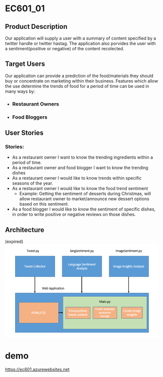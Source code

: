 # EC601_01

## Product Description
Our application will supply a user with a summary of content specified by a twitter handle or twitter hastag. The application also porvides the user with a sentiment(positive or negative) of the content recolected.

## Target Users
Our application can provide a prediction of the food/materials they should buy or concentrate on marketing within their business. Features which allow the use determine the trends of food for a period of time can be used in many ways by:

* ### Restaurant Owners
* ### Food Bloggers

## User Stories

### Stories:

* As a restaurant owner I want to know the trending ingredients within a period of time.
* As a restaurant owner and food blogger I want to know the trending dishes
* As a restaurant owner I would like to know trends within specific seasons of the year.
* As a restaurant owner I would like to know the food trend sentiment
  * Example: Getting the sentiment of desserts during Christmas, will allow restaurant owner to market/announce new dessert options based on this sentiment.
* As a food blogger I would like to know the sentiment of specific dishes, in order to write positive or negative reviews on those dishes.

## Architecture
 (expired)
![Architecture](EC601_miniproj_1_arch.png)

# demo
https://ec601.azurewebsites.net
